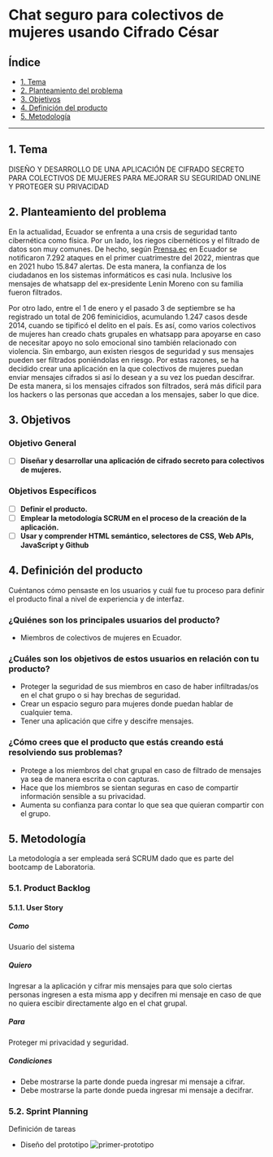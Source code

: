 # Chat seguro para colectivos de mujeres usando Cifrado César

## Índice

* [1. Tema](#1-tema)
* [2. Planteamiento del problema](#2-planteamiento-del-problema)
* [3. Objetivos](#3-objetivos)
* [4. Definición del producto](#4-definición-del-producto)
* [5. Metodología](#5-metodología)

***

## 1. Tema
DISEÑO Y DESARROLLO DE UNA APLICACIÓN DE CIFRADO SECRETO PARA COLECTIVOS DE MUJERES PARA MEJORAR SU SEGURIDAD ONLINE Y PROTEGER SU PRIVACIDAD

## 2. Planteamiento del problema

En la actualidad, Ecuador se enfrenta a una crsis de seguridad tanto cibernética como física. Por un lado,
los riegos cibernéticos y el filtrado de datos son muy comunes. De hecho, según [Prensa.ec](https://prensa.ec/2022/06/22/ecuador-es-uno-de-los-paises-mas-vulnerables-para-los-ciberdelincuentes/#:~:text=En%20Ecuador%2C%20de%20acuerdo%20con,demuestra%20que%20desde%20el%20primer) 
en Ecuador se notificaron 7.292 ataques en el primer cuatrimestre del 2022, mientras que en 2021 hubo 15.847 alertas. De esta manera, la confianza de los ciudadanos en los sistemas informáticos es casi nula. Inclusive
los mensajes de whatsapp del ex-presidente Lenin Moreno con su familia fueron filtrados. 

Por otro lado, entre el 1 de enero y el pasado 3 de septiembre se ha registrado un total de 206 feminicidios, acumulando 1.247 casos desde 2014, cuando se tipificó el delito en el país. Es así, como varios colectivos de mujeres han creado chats grupales en whatsapp para apoyarse en caso de necesitar apoyo no solo emocional sino también relacionado con violencia. Sin embargo, aun existen riesgos de seguridad y sus mensajes pueden ser filtrados poniéndolas en riesgo. Por estas razones, se ha decidido crear una aplicación en la que colectivos de mujeres puedan enviar mensajes cifrados si así lo desean y a su vez los puedan descifrar. De esta manera, si los mensajes cifrados son filtrados, será más difícil para los hackers o las personas que accedan a los mensajes, saber lo que dice.

## 3. Objetivos
### Objetivo General
- [ ] **Diseñar y desarrollar una aplicación de cifrado secreto para colectivos de mujeres.**

### Objetivos Específicos
- [ ] **Definir el producto.**
- [ ] **Emplear la metodología SCRUM en el proceso de la creación de la aplicación.**
- [ ] **Usar y comprender HTML semántico, selectores de CSS, Web APIs, JavaScript y Github**

## 4. Definición del producto
Cuéntanos cómo pensaste en los usuarios y cuál fue tu proceso para definir el producto final a nivel de experiencia y de interfaz.

### ¿Quiénes son los principales usuarios del producto?
* Miembros de colectivos de mujeres en Ecuador.

### ¿Cuáles son los objetivos de estos usuarios en relación con tu producto?
* Proteger la seguridad de sus miembros en caso de haber infiltradas/os en el chat grupo o si hay brechas de seguridad. 
* Crear un espacio seguro para mujeres donde puedan hablar de cualquier tema.
* Tener una aplicación que cifre y descifre mensajes.

### ¿Cómo crees que el producto que estás creando está resolviendo sus problemas?
* Protege a los miembros del chat grupal en caso de filtrado de mensajes ya sea de manera escrita o con capturas.
* Hace que los miembros se sientan seguras en caso de compartir información sensible a su privacidad.
* Aumenta su confianza para contar lo que sea que quieran compartir con el grupo. 

## 5. Metodología
La metodología a ser empleada será SCRUM dado que es parte del bootcamp de Laboratoria. 

### 5.1. Product Backlog
#### 5.1.1. User Story
##### Como
Usuario del sistema
##### Quiero 
Ingresar a la aplicación y cifrar mis mensajes para que solo ciertas personas ingresen a esta misma app y decifren mi mensaje en caso de que no quiera escibir directamente algo en el chat grupal.
##### Para 
Proteger mi privacidad y seguridad.
##### Condiciones
* Debe mostrarse la parte donde pueda ingresar mi mensaje a cifrar.
* Debe mostrarse la parte donde pueda ingresar mi mensaje a decifrar.


### 5.2. Sprint Planning
Definición de tareas 
* Diseño del prototipo 
![primer-prototipo](https://i.ibb.co/44LSPMm/primer-prototipo.jpg)

